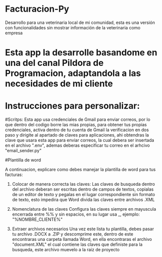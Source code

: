 # Facturacion-Py
Desarrollo para una veterinaria local de mi comunidad, esta es una versión con funcionalidades sin mostrar información de la veterinaria como empresa

# Esta app la desarrolle basandome en una del canal Pildora de Programacion, adaptandola a las necesidades de mi cliente
# Instrucciones para personalizar:

#Scritps:
        Esta app usa credenciales de Gmail para enviar correos, por lo que dentro del codigo borre las mias propias,
        para obtener tus propias credenciales, activa dentro de tu cuenta de Gmail la verificacion en dos paso y 
        dirigite al apartado de claves para aplicaciones, ahi obtendras la clave que usara esta app para enviar
        correos, la cual debera ser insertada en el archivo ".env", ademas deberas especificar tu correo en el arhcivo
        "email_sender.py"

#Plantilla de word

A continuacion, explicare como debes manejar la plantilla de word para tus facturas:
1. Colocar de manera correcta las claves:
        Las claves de busqueda dentro del archivo deberan ser escritas dentro de campos de textos, copialas de un editor de texto
        y pegalas en el lugar correspondiente sin formato de texto, esto impedira que Word divida las claves entre archivos .XML

2. Nomenclatura de las claves
        Configura las claves siempre en mayuscula encerrada entre %% y sin espacios, en su lugar usa _, ejemplo: "%NOMBRE_CLIENTE%"
3. Extraer archivos necesarios
        Una vez este lista tu plantilla, debes pasar tu archivo .DOCX a .ZIP y descomprime este, dentro de este encontraras una carpeta
        llamada Word, en ella encontraras el archivo "document.XML" el cual contiene las claves que definiste para la busqueda, este
        archivo muevelo a la raiz de proyecto
